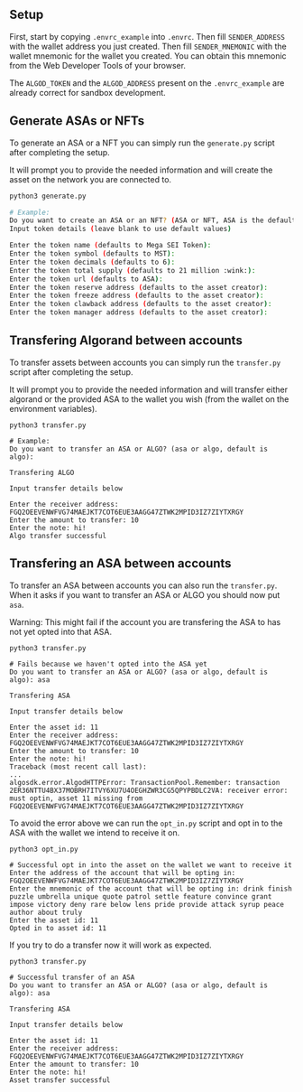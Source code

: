 ## Setup

First, start by copying `.envrc_example` into `.envrc`.
Then fill `SENDER_ADDRESS` with the wallet address you just created.
Then fill `SENDER_MNEMONIC` with the wallet mnemonic for the wallet you created. You can obtain this mnemonic from the Web Developer Tools of your browser.

The `ALGOD_TOKEN` and the `ALGOD_ADDRESS` present on the `.envrc_example` are already correct for sandbox development.

## Generate ASAs or NFTs

To generate an ASA or a NFT you can simply run the `generate.py` script after completing the setup.

It will prompt you to provide the needed information and will create the asset on the network you are connected to.

```bash
python3 generate.py

# Example:
Do you want to create an ASA or an NFT? (ASA or NFT, ASA is the default):
Input token details (leave blank to use default values)

Enter the token name (defaults to Mega SEI Token):
Enter the token symbol (defaults to MST):
Enter the token decimals (defaults to 6):
Enter the token total supply (defaults to 21 million :wink:):
Enter the token url (defaults to ASA):
Enter the token reserve address (defaults to the asset creator):
Enter the token freeze address (defaults to the asset creator):
Enter the token clawback address (defaults to the asset creator):
Enter the token manager address (defaults to the asset creator):
```

## Transfering Algorand between accounts

To transfer assets between accounts you can simply run the `transfer.py` script after completing the setup.

It will prompt you to provide the needed information and will transfer either algorand or the provided ASA to the wallet you wish (from the wallet on the environment variables).

```
python3 transfer.py

# Example:
Do you want to transfer an ASA or ALGO? (asa or algo, default is algo):

Transfering ALGO

Input transfer details below

Enter the receiver address: FGQ2OEEVENWFVG74MAEJKT7COT6EUE3AAGG47ZTWK2MPID3IZ7ZIYTXRGY
Enter the amount to transfer: 10
Enter the note: hi!
Algo transfer successful
```

## Transfering an ASA between accounts

To transfer an ASA between accounts you can also run the `transfer.py`.
When it asks if you want to transfer an ASA or ALGO you should now put `asa`.

Warning: This might fail if the account you are transfering the ASA to has not yet opted into that ASA.

```
python3 transfer.py

# Fails because we haven't opted into the ASA yet
Do you want to transfer an ASA or ALGO? (asa or algo, default is algo): asa

Transfering ASA

Input transfer details below

Enter the asset id: 11
Enter the receiver address: FGQ2OEEVENWFVG74MAEJKT7COT6EUE3AAGG47ZTWK2MPID3IZ7ZIYTXRGY
Enter the amount to transfer: 10
Enter the note: hi!
Traceback (most recent call last):
...
algosdk.error.AlgodHTTPError: TransactionPool.Remember: transaction 2ER36NTTU4BX37MOBRH7ITVY6XU7U4OEGHZWR3CG5QPYPBDLC2VA: receiver error: must optin, asset 11 missing from FGQ2OEEVENWFVG74MAEJKT7COT6EUE3AAGG47ZTWK2MPID3IZ7ZIYTXRGY
```

To avoid the error above we can run the `opt_in.py` script and opt in to the ASA with the wallet we intend to receive it on.

```
python3 opt_in.py

# Successful opt in into the asset on the wallet we want to receive it
Enter the address of the account that will be opting in: FGQ2OEEVENWFVG74MAEJKT7COT6EUE3AAGG47ZTWK2MPID3IZ7ZIYTXRGY
Enter the mnemonic of the account that will be opting in: drink finish puzzle umbrella unique quote patrol settle feature convince grant impose victory deny rare below lens pride provide attack syrup peace author about truly
Enter the asset id: 11
Opted in to asset id: 11
```

If you try to do a transfer now it will work as expected.

```
python3 transfer.py

# Successful transfer of an ASA
Do you want to transfer an ASA or ALGO? (asa or algo, default is algo): asa

Transfering ASA

Input transfer details below

Enter the asset id: 11
Enter the receiver address: FGQ2OEEVENWFVG74MAEJKT7COT6EUE3AAGG47ZTWK2MPID3IZ7ZIYTXRGY
Enter the amount to transfer: 10
Enter the note: hi!
Asset transfer successful
```
